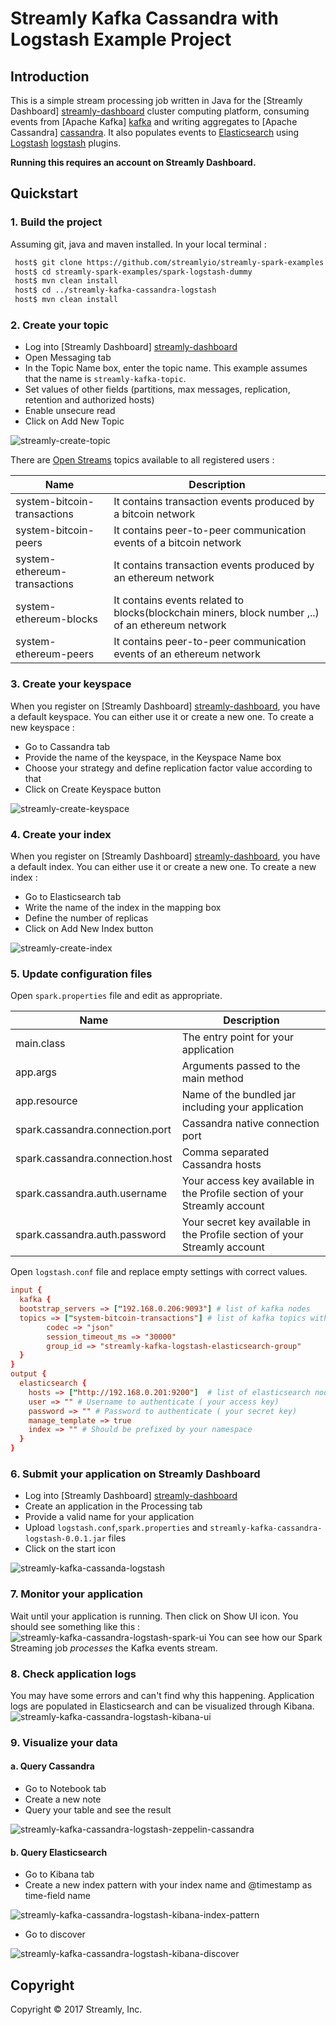 # Streamly Kafka Cassandra with Logstash Example Project

## Introduction
This is a simple stream processing job written in Java for the [Streamly Dashboard] [streamly-dashboard] cluster computing platform, consuming events from [Apache Kafka] [kafka] and writing aggregates to [Apache Cassandra] [cassandra]. It also populates events to [Elasticsearch][elasticsearch] using [Logstash] [logstash] plugins.

**Running this requires an account on Streamly Dashboard.**

## Quickstart

### 1. Build the project
Assuming git, java and maven installed. In your local terminal :

```bash
 host$ git clone https://github.com/streamlyio/streamly-spark-examples.git
 host$ cd streamly-spark-examples/spark-logstash-dummy
 host$ mvn clean install
 host$ cd ../streamly-kafka-cassandra-logstash
 host$ mvn clean install
```
### 2. Create your topic
 - Log into [Streamly Dashboard] [streamly-dashboard]
 - Open Messaging tab
 - In the Topic Name box, enter the topic name. This example assumes that the name is `streamly-kafka-topic`.
 - Set values of other fields (partitions, max messages, replication, retention and authorized hosts)
 - Enable unsecure read
 - Click on Add New Topic

![streamly-create-topic][streamly-create-topic]

There are [Open Streams][open-streams] topics available to all registered users :

| Name                         | Description                                                 			  						 |
|------------------------------|-------------------------------------------------------------------------------------------------|
| system-bitcoin-transactions  | It contains transaction events produced by a bitcoin network                                    |
| system-bitcoin-peers         | It contains peer-to-peer communication events of a bitcoin network                              |
| system-ethereum-transactions | It contains transaction events produced by an ethereum network                                  |
| system-ethereum-blocks       | It contains events related to blocks(blockchain miners, block number ,..) of an ethereum network|
| system-ethereum-peers        | It contains peer-to-peer communication events of an ethereum network                            |

### 3. Create your keyspace
When you register on [Streamly Dashboard] [streamly-dashboard], you have a default keyspace. You can either use it or create a new one.
To create a new keyspace :

  - Go to Cassandra tab
  - Provide the name of the keyspace, in the Keyspace Name box
  - Choose your strategy and define replication factor value according to that
  - Click on Create Keyspace button

![streamly-create-keyspace][streamly-create-keyspace]

### 4. Create your index
When you register on [Streamly Dashboard] [streamly-dashboard], you have a default index. You can either use it or create a new one. 
To create a new index :
  
  - Go to Elasticsearch tab
  - Write the name of the index in the mapping box
  - Define the number of replicas
  - Click on Add New Index button

![streamly-create-index][streamly-create-index]

### 5. Update configuration files
Open `spark.properties` file and edit as appropriate.

| Name                                  | Description                															 |
|---------------------------------------|----------------------------------------------------------------------------------------|
| main.class                            | The entry point for your application                                                   |
| app.args                              | Arguments passed to the main method                                                    |
| app.resource                          | Name of the bundled jar including your application                                     |
| spark.cassandra.connection.port       | Cassandra native connection port                                                       |
| spark.cassandra.connection.host       | Comma separated Cassandra hosts                                                        |
| spark.cassandra.auth.username         | Your access key available in the Profile section  of your Streamly account             |
| spark.cassandra.auth.password         | Your secret key available in the Profile section  of your Streamly account             |

Open `logstash.conf` file and replace empty settings with correct values.

```conf
input {
  kafka { 
  bootstrap_servers => ["192.168.0.206:9093"] # list of kafka nodes
  topics => ["system-bitcoin-transactions"] # list of kafka topics with unsecured read
        codec => "json"
        session_timeout_ms => "30000"
        group_id => "streamly-kafka-logstash-elasticsearch-group" 
  }
}
output {
  elasticsearch {
    hosts => ["http://192.168.0.201:9200"]  # list of elasticsearch nodes
    user => "" # Username to authenticate ( your access key)
    password => "" # Password to authenticate ( your secret key)
    manage_template => true
    index => "" # Should be prefixed by your namespace
  }
}
```

### 6. Submit your application on Streamly Dashboard
 - Log into [Streamly Dashboard] [streamly-dashboard]
 - Create an application in the Processing tab
 - Provide a valid name for your application
 - Upload  `logstash.conf`,`spark.properties` and `streamly-kafka-cassandra-logstash-0.0.1.jar` files
 - Click on the start icon

![streamly-kafka-cassanda-logstash][streamly-kafka-cassanda-logstash]

### 7. Monitor your application
Wait until your application is running. Then click on Show UI icon. You should see something like this :
![streamly-kafka-cassandra-logstash-spark-ui][streamly-kafka-cassandra-logstash-spark-ui]
You can see how our Spark Streaming job _processes_ the Kafka events stream.

### 8. Check application logs
You may have some errors and can't find why this happening. Application logs are populated in Elasticsearch and can be visualized through Kibana.
![streamly-kafka-cassandra-logstash-kibana-ui][streamly-kafka-cassandra-logstash-kibana-ui]

### 9. Visualize your data
#### a. Query Cassandra
  - Go to Notebook tab
  - Create a new note
  - Query your table and see the result

![streamly-kafka-cassandra-logstash-zeppelin-cassandra][streamly-kafka-cassandra-logstash-zeppelin-cassandra]

#### b. Query Elasticsearch
  - Go to Kibana tab
  - Create a new index pattern with your index name and @timestamp as time-field name

![streamly-kafka-cassandra-logstash-kibana-index-pattern][streamly-kafka-cassandra-logstash-kibana-index-pattern]

  - Go to discover

![streamly-kafka-cassandra-logstash-kibana-discover][streamly-kafka-cassandra-logstash-kibana-discover]

## Copyright
Copyright © 2017 Streamly, Inc.

[streamly-dashboard]: https://board.streamly.io:20080
[kafka]: https://kafka.apache.org/
[cassandra]: http://cassandra.apache.org/
[logstash]: https://www.elastic.co/guide/en/logstash/5.2/introduction.html/
[logstash plugins]: https://www.elastic.co/guide/en/logstash/current/output-plugins.html 
[open-streams]: http://streamly.io/streamly-new/streams.html
[elasticsearch]: https://www.elastic.co/products/elasticsearch
[streamly-kafka-cassanda-logstash]: https://cloud.githubusercontent.com/assets/25694018/23123253/ed978d0a-f767-11e6-9535-8ef1da0b2781.png
[streamly-kafka-cassandra-logstash-spark-ui]: https://cloud.githubusercontent.com/assets/25694018/23123079/361e72e2-f767-11e6-929c-676e7a903538.png
[streamly-kafka-cassandra-logstash-kibana-ui]: https://cloud.githubusercontent.com/assets/25694018/23123511/f141e080-f768-11e6-9943-4f9ed30b8b80.png
[streamly-kafka-cassandra-logstash-zeppelin-cassandra]: https://cloud.githubusercontent.com/assets/25694018/23123951/d71c47de-f76a-11e6-89be-d791d66bd9b4.png
[streamly-kafka-cassandra-logstash-kibana-discover]: https://cloud.githubusercontent.com/assets/25694018/23125897/5cd45b1a-f774-11e6-9f75-016f7377c339.png
[streamly-kafka-cassandra-logstash-kibana-index-pattern]: https://cloud.githubusercontent.com/assets/25694018/23125896/5cd41e8e-f774-11e6-9b86-65cbb2c3779d.png
[streamly-create-topic]: https://cloud.githubusercontent.com/assets/25694018/23129771/4375024a-f784-11e6-97ca-7d3b16b06929.png
[streamly-create-index]: https://cloud.githubusercontent.com/assets/25694018/23129770/43736cfa-f784-11e6-99d8-68920335c410.png
[streamly-create-keyspace]: https://cloud.githubusercontent.com/assets/25694018/23131876/fcfc79ee-f78b-11e6-8c6a-762fa35b5606.png